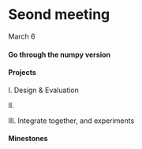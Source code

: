 # Seond meeting

March 6

#### Go through the numpy version

#### Projects

I. Design & Evaluation

II. 

III. Integrate together, and experiments

#### Minestones
